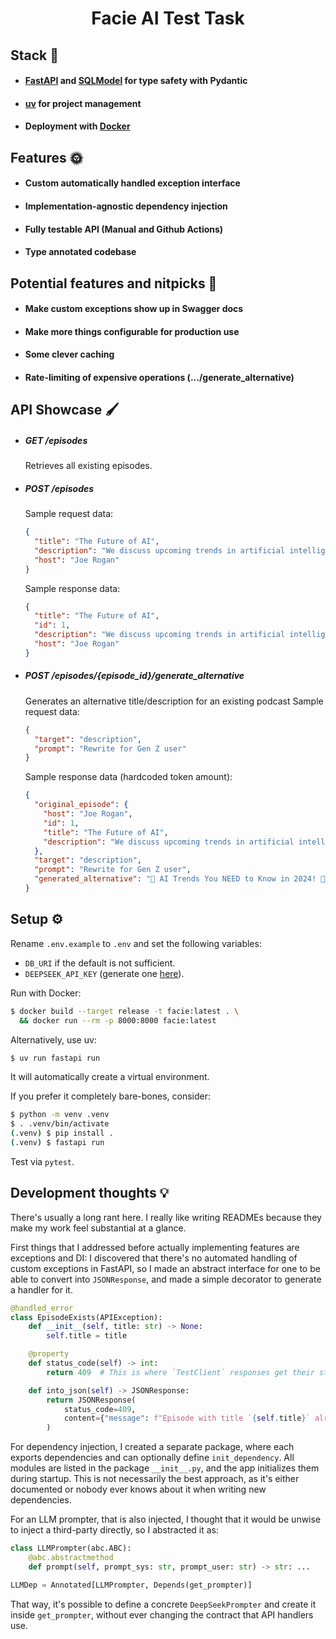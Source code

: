 <div align="center"><h1>Facie AI Test Task</h1></div>

## Stack 🚄

* #### [FastAPI](https://fastapi.tiangolo.com/) and [SQLModel](https://sqlmodel.tiangolo.com/) for type safety with Pydantic 
* #### [uv](https://docs.astral.sh/uv/) for project management
* #### Deployment with [Docker](https://www.docker.com/)

## Features 🌞

* #### Custom automatically handled exception interface
* #### Implementation-agnostic dependency injection
* #### Fully testable API (Manual and Github Actions)
* #### Type annotated codebase

## Potential features and nitpicks 🌙

* #### Make custom exceptions show up in Swagger docs
* #### Make more things configurable for production use
* #### Some clever caching
* #### Rate-limiting of expensive operations (.../generate_alternative) 

## API Showcase 🖌️

* ##### GET /episodes
  Retrieves all existing episodes.
* ##### POST /episodes
  Sample request data:
  ```json
  {
    "title": "The Future of AI",
    "description": "We discuss upcoming trends in artificial intelligence.",
    "host": "Joe Rogan"
  }
  ```
  Sample response data:
  ```json
  {
    "title": "The Future of AI",
    "id": 1,
    "description": "We discuss upcoming trends in artificial intelligence.",
    "host": "Joe Rogan"
  }
  ```
* ##### POST /episodes/{episode_id}/generate_alternative
  Generates an alternative title/description for an existing podcast
  Sample request data:
  ```json
  {
    "target": "description",
    "prompt": "Rewrite for Gen Z user"
  }
  ```
  Sample response data (hardcoded token amount):
  ```json
  {
    "original_episode": {
      "host": "Joe Rogan",
      "id": 1,
      "title": "The Future of AI",
      "description": "We discuss upcoming trends in artificial intelligence."
    },
    "target": "description",
    "prompt": "Rewrite for Gen Z user",
    "generated_alternative": "🚀 AI Trends You NEED to Know in 2024! 🤖💥  \n\nFrom mind-blowing AI tools to wild future predictions—we’re breaking down the hottest tech you can’t ignore. Think ChatGPT on steroids, AI influencers"
  }
  ```

## Setup ⚙️

Rename `.env.example` to `.env` and set the following variables:
* `DB_URI` if the default is not sufficient.
* `DEEPSEEK_API_KEY` (generate one [here](https://platform.deepseek.com/api_keys)).

Run with Docker:
```bash
$ docker build --target release -t facie:latest . \
  && docker run --rm -p 8000:8000 facie:latest
```

Alternatively, use uv:
```bash
$ uv run fastapi run
```
It will automatically create a virtual environment.

If you prefer it completely bare-bones, consider:
```bash
$ python -m venv .venv
$ . .venv/bin/activate
(.venv) $ pip install .
(.venv) $ fastapi run
```

Test via `pytest`.

## Development thoughts 💡

There's usually a long rant here. I really like writing READMEs because they make my work feel substantial at a glance.

First things that I addressed before actually implementing features are exceptions and DI:
I discovered that there's no automated handling of custom exceptions in FastAPI, so I
made an abstract interface for one to be able to convert into `JSONResponse`, and made a simple decorator to generate a handler for it.
```python
@handled_error
class EpisodeExists(APIException):
    def __init__(self, title: str) -> None:
        self.title = title

    @property
    def status_code(self) -> int:
        return 409  # This is where `TestClient` responses get their status code from

    def into_json(self) -> JSONResponse:
        return JSONResponse(
            status_code=409,
            content={"message": f"Episode with title `{self.title}` already exists."},
        )
```

For dependency injection, I created a separate package, where each exports dependencies and can optionally define `init_dependency`.
All modules are listed in the package `__init__.py`, and the app initializes them during startup.
This is not necessarily the best approach, as it's either documented or nobody ever knows about it when writing new dependencies.

For an LLM prompter, that is also injected, I thought that it would be unwise to inject a third-party directly, so I abstracted it as:
```python
class LLMPrompter(abc.ABC):
    @abc.abstractmethod
    def prompt(self, prompt_sys: str, prompt_user: str) -> str: ...

LLMDep = Annotated[LLMPrompter, Depends(get_prompter)]
```
That way, it's possible to define a concrete `DeepSeekPrompter` and create it inside `get_prompter`, without ever changing the contract that API handlers use.
